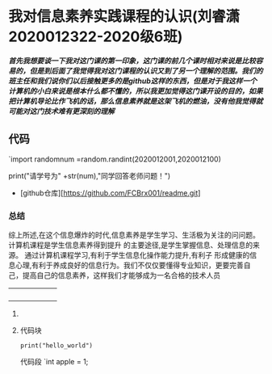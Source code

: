 # 我对信息素养实践课程的认识(刘睿潇2020012322-2020级6班) 

***首先我想要谈一下我对这门课的第一印象，这门课的前几个课时相对来说是比较容易的，但是到后面了我觉得我对这门课程的认识又到了另一个理解的范围。我们的班主任和我们说你们以后接触更多的是github这样的东西，但是对于我这样一个计算机的小白来说是根本什么都不懂的，所以我更加觉得这门课开设的目的，如果把计算机导论比作飞机的话，那么信息素养就是这架飞机的燃油，没有他我觉得就可能对这门技术难有更深刻的理解***

## 代码

`import randomnum =random.randint(2020012001,2020012100)

print("请学号为" +str(num),"同学回答老师问题！")

- [github仓库][https://github.com/FCBrx001/readme.git]


### 总结

综上所述,在这个信息爆炸的时代,信息素养是学生学习、生活极为关注的问问题。计算机课程是学生信息素养得到提升 的主要途径,是学生掌握信息、处理信息的来源。 通过计算机课程学习,有利于学生信息化操作能力提升,有利子 形成健康的信息心理,有利于养成良好的信息行为。我们不仅仅要懂得专业知识，更要完善自己，提高自己的信息素养，这样我们才能够成为一名合格的技术人员 

|      |      |      |      |      |      |
| :--: | ---- | ---- | ---- | ---- | ---- |
|      |      |      |      |      |      |
|      |      |      |      |      |      |
|      |      |      |      |      |      |
|      |      |      |      |      |      |

1. 

2. 代码块

   ```
   print("hello_world")
   ```

    代码段      `int apple = 1; 
